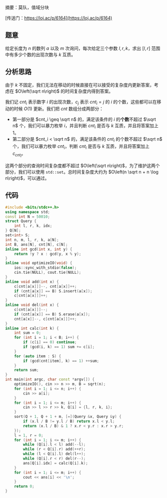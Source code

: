 摘要：莫队，值域分块

[传送门：https://loj.ac/p/6164](https://loj.ac/p/6164)

## 题意

给定长度为 $n$ 的数列 $a$ 以及 $m$ 次询问，每次给定三个参数 $l, r, k$，求出 $[l, r]$ 范围中有多少个数的出现次数与 $k$ 互质。

## 分析思路

由于 $k$ 不固定，我们无法在移动的时候直接在可以接受的复杂度内更新答案，考虑在 $O\left(\sqrt n\right)$ 的时间复杂度内得到答案。

我们记 $cnt_i$ 表示数字 $i$ 的出现次数，$c_j$ 表示 $cnt_i = j$ 的 $i$ 的个数，这些都可以在移动的时候 $O\left(1\right)$ 更新。我们把 $cnt$ 数组分成两部分：

- 第一部分是 $cnt_i \geq \sqrt n$ 的，满足该条件的 $i$ 的**个数**不超过 $\sqrt n$ 个，我们可以暴力枚举 $i$，并且判断 $cnt_i$ 是否与 $k$ 互质，并且将答案加上 $1$。
- 第二部分是 $cnt_i < \sqrt n$ 的，满足该条件的 $cnt_i$ 的个数不超过 $\sqrt n$ 个，我们可以暴力枚举 $cnt_i$，判断 $cnt_i$ 是否与 $k$ 互质，并且将答案加上 $c_{cnt_i}$。

这两个部分的查询时间复杂度都不超过 $O\left(\sqrt n\right)$，为了维护这两个部分，我们可以使用 `std::set`。总时间复杂度大约为 $O\left(n \sqrt n + n \log n\right)$，可以通过。

## 代码

```cpp
#include <bits/stdc++.h>
using namespace std;
const int N = 50010;
struct Query {
    int l, r, k, idx;
} Q[N];
set<int> S;
int n, m, l, r, k, a[N];
int B, ans[N], cnt[N], c[N];
inline int gcd(int x, int y) {
    return !y ? x : gcd(y, x % y);
}
inline void optimizeIO(void) {
    ios::sync_with_stdio(false);
    cin.tie(NULL), cout.tie(NULL);
}
inline void add(int x) {
    c[cnt[a[x]]]--, cnt[a[x]]++;
    if (cnt[a[x]] == B) S.insert(a[x]);
    c[cnt[a[x]]]++;
}
inline void del(int x) {
    c[cnt[a[x]]]--;
    if (cnt[a[x]] == B) S.erase(a[x]);
    cnt[a[x]]--, c[cnt[a[x]]]++;
}
inline int calc(int k) {
    int sum = 0;
    for (int i = 1; i < B; i++) {
        if (c[i] == 0) continue;
        if (gcd(i, k) == 1) sum += c[i];
    }
    for (auto item : S) {
        if (gcd(cnt[item], k) == 1) ++sum;
    }
    return sum;
}
int main(int argc, char const *argv[]) {
    optimizeIO(), cin >> n >> m, B = sqrt(n);
    for (int i = 1; i <= n; i++) {
        cin >> a[i];
    }
    for (int i = 1; i <= m; i++) {
        cin >> l >> r >> k, Q[i] = {l, r, k, i};
    }
    sort(Q + 1, Q + 1 + m, [=](Query &x, Query &y) {
        if (x.l / B != y.l / B) return x.l < y.l;
        return (x.l / B) & 1 ? x.r < y.r : x.r > y.r;
    });
    l = 1, r = 0;
    for (int i = 1; i <= m; i++) {
        while (Q[i].l < l) add(--l);
        while (r < Q[i].r) add(++r);
        while (l < Q[i].l) del(l++);
        while (Q[i].r < r) del(r--);
        ans[Q[i].idx] = calc(Q[i].k);
    }
    for (int i = 1; i <= m; i++) {
        cout << ans[i] << '\n';
    }
    return 0;
}

```